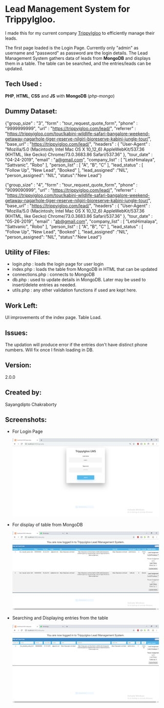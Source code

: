 # Lead Management System for TrippyIgloo.
I made this for my current company [TrippyIgloo](https://www.trippyigloo.com/) to efficiently manage their leads.

The first page loaded is the Login Page. Currently only "admin" as username and "password" as password are the login details.
The Lead Management System gathers data of leads from **MongoDB** and displays them in a table. The table can be searched, and the entries/leads can be updated.

## Tech Used :

**PHP**, **HTML**, **CSS** and **JS** with **MongoDB** (*php-mongo*)

## Dummy Dataset:

{"group_size" : "3", "form" : "tour_request_quote_form", "phone" : "9999999999", "url" : "https://trippyigloo.com/lead/", "referrer" : "https://trippyigloo.com/tour/kabini-wildlife-safari-bangalore-weekend-getaway-nagarhole-tiger-reserve-nilgiri-bioreserve-kabini-jungle-tour/", "base_url" : "https://trippyigloo.com/lead/", "headers" : { "User-Agent" : "Mozilla/5.0 (Macintosh; Intel Mac OS X 10_12_6) AppleWebKit/537.36 (KHTML, like Gecko) Chrome/73.0.3683.86 Safari/537.36" }, "tour_date" : "04-24-2019", "email" : "a@gmail.com", "company_list" : [ "LetsHimalaya", "Sattvanic", "Robo" ], "person_list" : [ "A", "B", "C" ], "lead_status" : [ "Follow Up", "New Lead", "Booked" ], "lead_assigned" :"NIL", "person_assigned": "NIL", "status":"New Lead"}

{"group_size" : "4", "form" : "tour_request_quote_form", "phone" : "9099090999", "url" : "https://trippyigloo.com/lead/", "referrer" : "https://trippyigloo.com/tour/kabini-wildlife-safari-bangalore-weekend-getaway-nagarhole-tiger-reserve-nilgiri-bioreserve-kabini-jungle-tour/", "base_url" : "https://trippyigloo.com/lead/", "headers" : { "User-Agent" : "Mozilla/5.0 (Macintosh; Intel Mac OS X 10_12_6) AppleWebKit/537.36 (KHTML, like Gecko) Chrome/73.0.3683.86 Safari/537.36" }, "tour_date" : "05-26-2019", "email" : "ab@gmail.com", "company_list" : [ "LetsHimalaya", "Sattvanic", "Robo" ], "person_list" : [ "A", "B", "C" ], "lead_status" : [ "Follow Up", "New Lead", "Booked" ], "lead_assigned" :"NIL", "person_assigned": "NIL", "status":"New Lead"}

## Utility of Files:

- login.php : loads the login page for user login
- index.php : loads the table from MongoDB in HTML that can be updated 
- connections.php : connects to MongoDB 
- db.php : used to update details in MongoDB. Later may be used to insert/delete entries as needed.
- utils.php : any other validation functions if used are kept here.

## Work Left:

UI improvements of the index page. Table Load.


## Issues: 

The updation will produce error if the entries don't have distinct phone numbers. 
Will fix once I finish loading in DB.

## Version:

2.0.0

## Created by:

Sayangdipto Chakraborty

## Screenshots:

- For Login Page

  ![](https://github.com/sayangdiptochakraborty/LMS/blob/master/img/Capture.PNG)
  
  
- For display of table from MongoDB

  ![](https://github.com/sayangdiptochakraborty/LMS/blob/master/img/Capture2.PNG)
  
  
- Searching and Displaying entries from the table

  ![](https://github.com/sayangdiptochakraborty/LMS/blob/master/img/Capture3.PNG)

